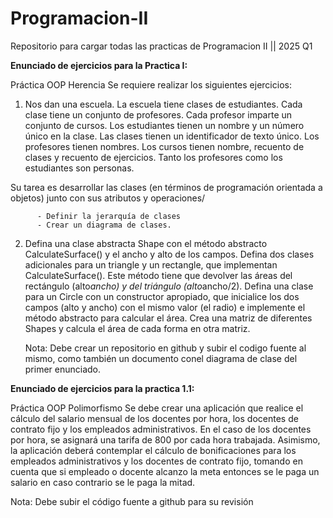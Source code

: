 # Programacion-II
Repositorio para cargar todas las practicas de Programacion II || 2025 Q1


**Enunciado de ejercicios para la Practica I:**

  Práctica OOP Herencia
  Se requiere realizar los siguientes ejercicios:
  
  1.  Nos dan una escuela. La escuela tiene clases de estudiantes. Cada clase tiene un conjunto de profesores. Cada profesor imparte un conjunto de cursos. Los estudiantes tienen un nombre y un número único en la clase. Las clases tienen un identificador de texto único. Los profesores tienen nombres. Los cursos tienen nombre, recuento de clases y recuento de ejercicios. Tanto los profesores como los estudiantes son personas.
  
  Su tarea es desarrollar las clases (en términos de programación orientada a objetos) junto con sus atributos y operaciones/
  
          - Definir la jerarquía de clases
          - Crear un diagrama de clases.
  2.  Defina una clase abstracta Shape con el método abstracto CalculateSurface() y el ancho y alto de los campos. Defina dos clases adicionales para un triangle y un rectangle, que implementan CalculateSurface(). Este método tiene que devolver las áreas del rectángulo (alto*ancho) y del triángulo (alto*ancho/2).  Defina una clase para un Circle con un constructor apropiado, que inicialice los dos campos (alto y ancho) con el mismo valor (el radio) e implemente el método abstracto para calcular el área. Crea una matriz de diferentes Shapes y calcula el área de cada forma en otra matriz.
  
         Nota: Debe crear un repositorio en github y subir el codigo fuente al mismo, como también un documento conel diagrama de clase del primer enunciado.

**Enunciado de ejercicios para la practica 1.1:**

  Práctica OOP Polimorfismo
  Se debe crear una aplicación que realice el cálculo del salario mensual de los docentes por hora, los docentes de contrato fijo y los empleados administrativos. En el caso de los docentes por hora, se asignará una tarifa de 800 por cada hora trabajada. Asimismo, la aplicación deberá contemplar el cálculo de bonificaciones para los empleados administrativos y los docentes de contrato fijo, tomando en cuenta que si empleado o docente alcanzo la meta entonces se le paga un salario en caso contrario se le paga la mitad.
  
  Nota: Debe subir el código fuente a github para su revisión 
